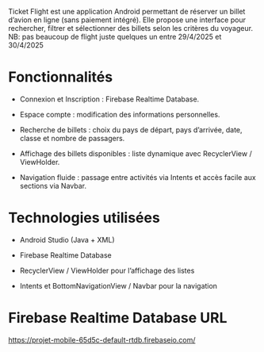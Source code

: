 Ticket Flight est une application Android permettant de réserver un billet d’avion en ligne (sans paiement intégré).
Elle propose une interface pour rechercher, filtrer et sélectionner des billets selon les critères du voyageur.
NB: pas beaucoup de flight juste quelques un entre 29/4/2025 et 30/4/2025
# Fonctionnalités
- Connexion et Inscription : Firebase Realtime Database.

- Espace compte : modification des informations personnelles.

- Recherche de billets : choix du pays de départ, pays d’arrivée, date, classe et nombre de passagers.

- Affichage des billets disponibles : liste dynamique avec RecyclerView / ViewHolder.

- Navigation fluide : passage entre activités via Intents et accès facile aux sections via Navbar.

# Technologies utilisées
- Android Studio (Java + XML)

- Firebase Realtime Database

- RecyclerView / ViewHolder pour l’affichage des listes

- Intents et BottomNavigationView / Navbar pour la navigation

# Firebase Realtime Database URL
https://projet-mobile-65d5c-default-rtdb.firebaseio.com/
